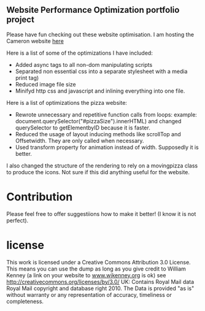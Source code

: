 ## Website Performance Optimization portfolio project


Please have fun checking out these website optimisation.  I am hosting the Cameron website [here](http://wjkenney.github.io/frontend-nanodegree-mobile-portfolio-master/index.html)

Here is a list of some of the optimizations I have included: 

  * Added async tags to all non-dom manipulating scripts
  * Separated non essential css into a separate stylesheet with a media print tag)
  * Reduced image file size
  * Minifyd http css and javascript and inlining everything into one file. 

Here is a list of optimizations the pizza website: 
  * Rewrote unnecessary and repetitive function calls from loops: example: document.querySelector("#pizzaSize").innerHTML) and changed querySelector to getElementbyID because it is faster.  
  * Reduced the usage of layout inducing methods like scrollTop and Offsetwidth. They are only called when necessary.
  * Used transform property for animation instead of width.  Supposedly it is better. 


 I also changed the structure of the rendering to rely on a movingpizza class to produce the icons.  Not sure if this did anything useful for the website.

# Contribution
Please feel free to offer suggestiions how to make it better!  (I know it is not perfect).  

# license

This work is licensed under a Creative Commons Attribution 3.0 License.
This means you can use the dump as long as you give credit to William Kenney (a link on your website to www.wjkenney.org is ok)
see http://creativecommons.org/licenses/by/3.0/
UK: Contains Royal Mail data Royal Mail copyright and database right 2010.
The Data is provided "as is" without warranty or any representation of accuracy, timeliness or completeness.

